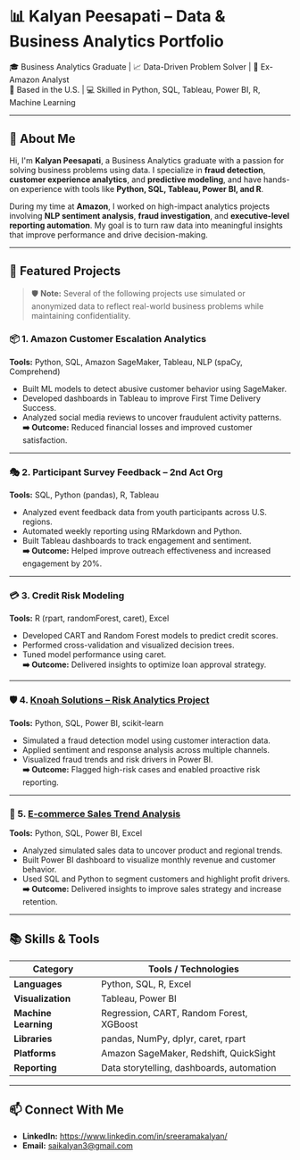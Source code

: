 # 📊 Kalyan Peesapati – Data & Business Analytics Portfolio

🎓 Business Analytics Graduate | 📈 Data-Driven Problem Solver | 💼 Ex-Amazon Analyst  
📍 Based in the U.S. | 💻 Skilled in Python, SQL, Tableau, Power BI, R, Machine Learning

---

## 👋 About Me

Hi, I'm **Kalyan Peesapati**, a Business Analytics graduate with a passion for solving business problems using data. I specialize in **fraud detection**, **customer experience analytics**, and **predictive modeling**, and have hands-on experience with tools like **Python, SQL, Tableau, Power BI, and R**.

During my time at **Amazon**, I worked on high-impact analytics projects involving **NLP sentiment analysis**, **fraud investigation**, and **executive-level reporting automation**. My goal is to turn raw data into meaningful insights that improve performance and drive decision-making.

---

## 💼 Featured Projects

> 🛡️ **Note:** Several of the following projects use simulated or anonymized data to reflect real-world business problems while maintaining confidentiality.

### 📦 1. Amazon Customer Escalation Analytics  
**Tools:** Python, SQL, Amazon SageMaker, Tableau, NLP (spaCy, Comprehend)

- Built ML models to detect abusive customer behavior using SageMaker.
- Developed dashboards in Tableau to improve First Time Delivery Success.
- Analyzed social media reviews to uncover fraudulent activity patterns.  
**➡️ Outcome:** Reduced financial losses and improved customer satisfaction.

---

### 🎭 2. Participant Survey Feedback – 2nd Act Org  
**Tools:** SQL, Python (pandas), R, Tableau

- Analyzed event feedback data from youth participants across U.S. regions.
- Automated weekly reporting using RMarkdown and Python.
- Built Tableau dashboards to track engagement and sentiment.  
**➡️ Outcome:** Helped improve outreach effectiveness and increased engagement by 20%.

---

### 💳 3. Credit Risk Modeling  
**Tools:** R (rpart, randomForest, caret), Excel

- Developed CART and Random Forest models to predict credit scores.
- Performed cross-validation and visualized decision trees.
- Tuned model performance using caret.  
**➡️ Outcome:** Delivered insights to optimize loan approval strategy.

---

### 🛡️ 4. [Knoah Solutions – Risk Analytics Project](knoah-risk-analytics/README.md)  
**Tools:** Python, SQL, Power BI, scikit-learn

- Simulated a fraud detection model using customer interaction data.
- Applied sentiment and response analysis across multiple channels.
- Visualized fraud trends and risk drivers in Power BI.  
**➡️ Outcome:** Flagged high-risk cases and enabled proactive risk reporting.

---

### 🛒 5. [E-commerce Sales Trend Analysis](ecommerce-sales-trend-analysis/README.md)  
**Tools:** Python, SQL, Power BI, Excel

- Analyzed simulated sales data to uncover product and regional trends.
- Built Power BI dashboard to visualize monthly revenue and customer behavior.
- Used SQL and Python to segment customers and highlight profit drivers.  
**➡️ Outcome:** Delivered insights to improve sales strategy and increase retention.

---

## 📚 Skills & Tools

| Category        | Tools / Technologies |
|-----------------|----------------------|
| **Languages**   | Python, SQL, R, Excel |
| **Visualization** | Tableau, Power BI |
| **Machine Learning** | Regression, CART, Random Forest, XGBoost |
| **Libraries**   | pandas, NumPy, dplyr, caret, rpart |
| **Platforms**   | Amazon SageMaker, Redshift, QuickSight |
| **Reporting**   | Data storytelling, dashboards, automation |

---

## 📫 Connect With Me

- **LinkedIn:** https://www.linkedin.com/in/sreeramakalyan/ 
- **Email:** saikalyan3@gmail.com
